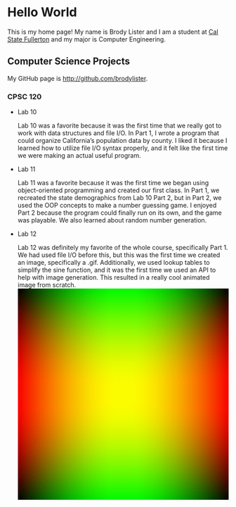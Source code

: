 # Hello World

This is my home page! My name is Brody Lister and I am a student at [Cal State Fullerton](http://www.fullerton.edu/) and my major is Computer Engineering.

## Computer Science Projects

My GitHub page is http://github.com/brodylister.

### CPSC 120

* Lab 10

    Lab 10 was a favorite because it was the first time that we really got to work with data structures and file I/O. In Part 1, I wrote a program that could organize California’s population data by county. I liked it because I learned how to utilize file I/O syntax properly, and it felt like the first time we were making an actual useful program.

* Lab 11

    Lab 11 was a favorite because it was the first time we began using object-oriented programming and created our first class. In Part 1, we recreated the state demographics from Lab 10 Part 2, but in Part 2, we used the OOP concepts to make a number guessing game. I enjoyed Part 2 because the program could finally run on its own, and the game was playable. We also learned about random number generation.

* Lab 12

    Lab 12 was definitely my favorite of the whole course, specifically Part 1. We had used file I/O before this, but this was the first time we created an image, specifically a .gif. Additionally, we used lookup tables to simplify the sine function, and it was the first time we used an API to help with image generation. This resulted in a really cool animated image from scratch. 
![The gradient .gif from Lab 12](images/gradient.gif)

